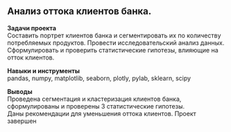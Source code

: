 ## Анализ оттока клиентов банка.
**Задачи проекта**   
Cоставить портрет клиентов банка и сегментировать их по количеству потребляемых продуктов. Провести исследовательский анализ данных. Сформулировать и проверить статистические гипотезы, влияющие на отток клиентов. 

**Навыки и инструменты**    
pandas, numpy, matplotlib, seaborn, plotly, pylab, sklearn, scipy

**Выводы**   
Проведена сегментация и кластеризация клиентов банка, сформулированы и проверены 3 статистические гипотезы.  
Даны рекомендации для уменьшения оттока клиентов. Проект завершен
